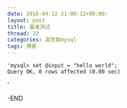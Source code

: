 ```yaml
---
date: 2016-04-12 21:00:12+00:00;
layout: post
title: 基准测试
thread: 22
categories: 高性能mysql
tags: 博客
---
```


	'mysql> set @input = "hello world";
	Query OK, 0 rows affected (0.00 sec)
'


-END

